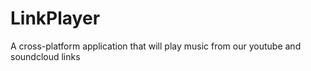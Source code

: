 # LinkPlayer
A cross-platform application that will play music from our youtube and soundcloud links

